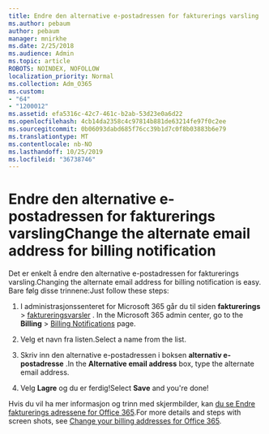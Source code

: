 ```yaml
---
title: Endre den alternative e-postadressen for fakturerings varsling
ms.author: pebaum
author: pebaum
manager: mnirkhe
ms.date: 2/25/2018
ms.audience: Admin
ms.topic: article
ROBOTS: NOINDEX, NOFOLLOW
localization_priority: Normal
ms.collection: Adm_O365
ms.custom:
- "64"
- "1200012"
ms.assetid: efa5316c-42c7-461c-b2ab-53d23e0a6d22
ms.openlocfilehash: 4cb14da2358c4c97814b881de63214fe97f0c2ee
ms.sourcegitcommit: 0b06093dabd685f76cc39b1d7c0f8b03883b6e79
ms.translationtype: MT
ms.contentlocale: nb-NO
ms.lasthandoff: 10/25/2019
ms.locfileid: "36738746"
---
```

# <a name="change-the-alternate-email-address-for-billing-notification"></a><span data-ttu-id="d42e2-102">Endre den alternative e-postadressen for fakturerings varsling</span><span class="sxs-lookup"><span data-stu-id="d42e2-102">Change the alternate email address for billing notification</span></span>

<span data-ttu-id="d42e2-103">Det er enkelt å endre den alternative e-postadressen for fakturerings varsling.</span><span class="sxs-lookup"><span data-stu-id="d42e2-103">Changing the alternate email address for billing notification is easy.</span></span> <span data-ttu-id="d42e2-104">Bare følg disse trinnene:</span><span class="sxs-lookup"><span data-stu-id="d42e2-104">Just follow these steps:</span></span>
  
1. <span data-ttu-id="d42e2-105">I administrasjonssenteret for Microsoft 365 går du til siden **fakturerings** \> [faktureringsvarsler](https://go.microsoft.com/fwlink/p/?linkid=853212) .  </span><span class="sxs-lookup"><span data-stu-id="d42e2-105">In the Microsoft 365 admin center, go to the **Billing** \>  [Billing Notifications](https://go.microsoft.com/fwlink/p/?linkid=853212) page.</span></span>

2. <span data-ttu-id="d42e2-106">Velg et navn fra listen.</span><span class="sxs-lookup"><span data-stu-id="d42e2-106">Select a name from the list.</span></span>

3. <span data-ttu-id="d42e2-107">Skriv inn den alternative e-postadressen i boksen **alternativ e-postadresse** .</span><span class="sxs-lookup"><span data-stu-id="d42e2-107">In the **Alternative email address** box, type the alternate email address.</span></span>

4. <span data-ttu-id="d42e2-108">Velg **Lagre** og du er ferdig!</span><span class="sxs-lookup"><span data-stu-id="d42e2-108">Select **Save** and you're done!</span></span>

<span data-ttu-id="d42e2-109">Hvis du vil ha mer informasjon og trinn med skjermbilder, kan [du se Endre fakturerings adressene for Office 365](https://docs.microsoft.com/office365/admin/subscriptions-and-billing/change-your-billing-addresses).</span><span class="sxs-lookup"><span data-stu-id="d42e2-109">For more details and steps with screen shots, see [Change your billing addresses for Office 365](https://docs.microsoft.com/office365/admin/subscriptions-and-billing/change-your-billing-addresses).</span></span>
  
